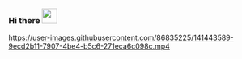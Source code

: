 ### Hi there <img src="https://raw.githubusercontent.com/MartinHeinz/MartinHeinz/master/wave.gif" width="30px">



https://user-images.githubusercontent.com/86835225/141443589-9ecd2b11-7907-4be4-b5c6-271eca6c098c.mp4




